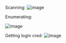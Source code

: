 

Scanning:
![image](https://github.com/ArielElb/TryHackMe-CTFs/assets/94087682/79f6a76a-4268-479c-80ba-7e918c13eb85)


Enumerating:

![image](https://github.com/ArielElb/TryHackMe-CTFs/assets/94087682/860cf4c1-6cd2-4c62-bfa3-9035c982e181)



Getting login cred:
![image](https://github.com/ArielElb/TryHackMe-CTFs/assets/94087682/1c0cc071-513e-43a8-80f8-c3c4add3653f)
